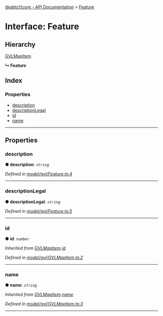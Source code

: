[@iabtcf/core - API Documentation](../README.md) > [Feature](../interfaces/feature.md)

# Interface: Feature

## Hierarchy

 [GVLMapItem](gvlmapitem.md)

**↳ Feature**

## Index

### Properties

* [description](feature.md#description)
* [descriptionLegal](feature.md#descriptionlegal)
* [id](feature.md#id)
* [name](feature.md#name)

---

## Properties

<a id="description"></a>

###  description

**● description**: *`string`*

*Defined in [model/gvl/Feature.ts:4](https://github.com/chrispaterson/iabtcf-es/blob/8981cba/modules/core/src/model/gvl/Feature.ts#L4)*

___
<a id="descriptionlegal"></a>

###  descriptionLegal

**● descriptionLegal**: *`string`*

*Defined in [model/gvl/Feature.ts:5](https://github.com/chrispaterson/iabtcf-es/blob/8981cba/modules/core/src/model/gvl/Feature.ts#L5)*

___
<a id="id"></a>

###  id

**● id**: *`number`*

*Inherited from [GVLMapItem](gvlmapitem.md).[id](gvlmapitem.md#id)*

*Defined in [model/gvl/GVLMapItem.ts:2](https://github.com/chrispaterson/iabtcf-es/blob/8981cba/modules/core/src/model/gvl/GVLMapItem.ts#L2)*

___
<a id="name"></a>

###  name

**● name**: *`string`*

*Inherited from [GVLMapItem](gvlmapitem.md).[name](gvlmapitem.md#name)*

*Defined in [model/gvl/GVLMapItem.ts:3](https://github.com/chrispaterson/iabtcf-es/blob/8981cba/modules/core/src/model/gvl/GVLMapItem.ts#L3)*

___

